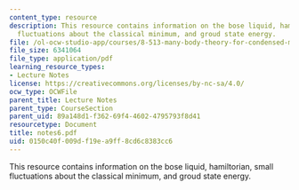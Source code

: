 ```yaml
---
content_type: resource
description: This resource contains information on the bose liquid, hamiltorian, small
  fluctuations about the classical minimum, and groud state energy.
file: /ol-ocw-studio-app/courses/8-513-many-body-theory-for-condensed-matter-systems-fall-2004/0150c40f009df19ea9ff8cd6c8383cc6_notes6.pdf
file_size: 6341064
file_type: application/pdf
learning_resource_types:
- Lecture Notes
license: https://creativecommons.org/licenses/by-nc-sa/4.0/
ocw_type: OCWFile
parent_title: Lecture Notes
parent_type: CourseSection
parent_uid: 89a148d1-f362-69f4-4602-4795793f8d41
resourcetype: Document
title: notes6.pdf
uid: 0150c40f-009d-f19e-a9ff-8cd6c8383cc6
---
```

This resource contains information on the bose liquid, hamiltorian, small fluctuations about the classical minimum, and groud state energy.